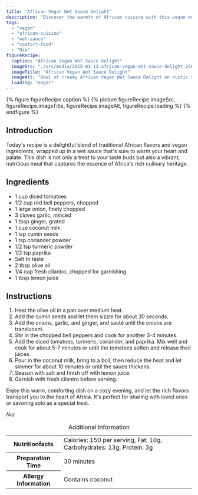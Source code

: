 ```yaml
---
title: "African Vegan Wet Sauce Delight"
description: "Discover the warmth of African cuisine with this vegan wet sauce delight, featuring coconut milk, tomatoes, and a blend of spices."
tags:
  - "vegan"
  - "african-cuisine"
  - "wet-sauce"
  - "comfort-food"
  - "Nia"
figureRecipe: 
  caption: "African Vegan Wet Sauce Delight"
  imageSrc: "./src/media/2025-03-13-african-vegan-wet-sauce-delight-2569.png"
  imageTitle: "African Vegan Wet Sauce Delight"
  imageAlt: "Bowl of creamy African Vegan Wet Sauce Delight on rustic table, surrounded by cilantro, with a wooden spoon."
  loading: "eager"
---
```


{% figure figureRecipe.caption %}
{% picture figureRecipe.imageSrc, figureRecipe.imageTitle, figureRecipe.imageAlt, figureRecipe.loading %}
{% endfigure %}

## Introduction

Today's recipe is a delightful blend of traditional African flavors and vegan ingredients, wrapped up in a wet sauce that's sure to warm your heart and palate. This dish is not only a treat to your taste buds but also a vibrant, nutritious meal that captures the essence of Africa's rich culinary heritage.

## Ingredients

- 1 cup diced tomatoes
- 1/2 cup red bell peppers, chopped
- 1 large onion, finely chopped
- 3 cloves garlic, minced
- 1 tbsp ginger, grated
- 1 cup coconut milk
- 1 tsp cumin seeds
- 1 tsp coriander powder
- 1/2 tsp turmeric powder
- 1/2 tsp paprika
- Salt to taste
- 2 tbsp olive oil
- 1/4 cup fresh cilantro, chopped for garnishing
- 1 tbsp lemon juice

## Instructions

1. Heat the olive oil in a pan over medium heat.
2. Add the cumin seeds and let them sizzle for about 30 seconds.
3. Add the onions, garlic, and ginger, and sauté until the onions are translucent.
4. Stir in the chopped bell peppers and cook for another 3-4 minutes.
5. Add the diced tomatoes, turmeric, coriander, and paprika. Mix well and cook for about 5-7 minutes or until the tomatoes soften and release their juices.
6. Pour in the coconut milk, bring to a boil, then reduce the heat and let simmer for about 10 minutes or until the sauce thickens.
7. Season with salt and finish off with lemon juice.
8. Garnish with fresh cilantro before serving.

Enjoy this warm, comforting dish on a cozy evening, and let the rich flavors transport you to the heart of Africa. It's perfect for sharing with loved ones or savoring solo as a special treat.

*Nia*

<table><caption class='sr-only'>Additional Information</caption><tr><th>Nutritionfacts</th><td>Calories: 150 per serving, Fat: 10g, Carbohydrates: 13g, Protein: 3g&nbsp;</td></tr><tr><th>Preparation Time</th><td>30 minutes&nbsp;</td></tr><tr><th>Allergy Information</th><td>Contains coconut&nbsp;</td></tr></table>

